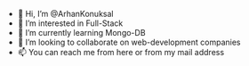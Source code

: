 - 👋 Hi, I’m @ArhanKonuksal
- 👀 I’m interested in Full-Stack
- 🌱 I’m currently learning Mongo-DB
- 💞️ I’m looking to collaborate on web-development companies
- 📫 You can reach me from here or from my mail address 

<!---
ArhanKonuksal/ArhanKonuksal is a ✨ special ✨ repository because its `README.md` (this file) appears on your GitHub profile.
You can click the Preview link to take a look at your changes.
--->
